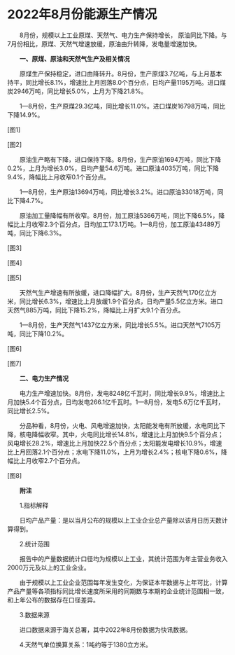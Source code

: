 # 2022年8月份能源生产情况

　　8月份，规模以上工业原煤、天然气、电力生产保持增长， 原油同比下降。与7月份相比，原煤、天然气增速放缓，原油由升转降，发电量增速加快。

　　**一、原煤、原油和天然气生产及相关情况**

　　原煤生产保持稳定，进口由降转升。8月份，生产原煤3.7亿吨，与上月基本持平，同比增长8.1%，增速比上月回落8.0个百分点，日均产量1195万吨。进口煤炭2946万吨，同比增长5.0%，上月为下降21.8%。

　　1—8月份，生产原煤29.3亿吨，同比增长11.0%。进口煤炭16798万吨，同比下降14.9%。

\[图1\]

\[图2\]

　　原油生产略有下降，进口保持下降。8月份，生产原油1694万吨，同比下降0.2%，上月为增长3.0%，日均产量54.6万吨。进口原油4035万吨，同比下降9.4%，降幅比上月收窄0.1个百分点。

　　1—8月份，生产原油13694万吨，同比增长3.2%。进口原油33018万吨，同比下降4.7%。

　　原油加工量降幅有所收窄。8月份，加工原油5366万吨，同比下降6.5%，降幅比上月收窄2.3个百分点，日均加工173.1万吨。1—8月份，加工原油43489万吨，同比下降6.3%。

\[图3\]

\[图4\]

\[图5\]

　　天然气生产增速有所放缓，进口降幅扩大。8月份，生产天然气170亿立方米，同比增长6.3%，增速比上月放缓1.9个百分点，日均产量5.5亿立方米。进口天然气885万吨，同比下降15.2%，降幅比上月扩大9.1个百分点。

　　1—8月份，生产天然气1437亿立方米，同比增长5.5%。进口天然气7105万吨，同比下降10.2%。

\[图6\]

\[图7\]

　　**二、电力生产情况**

　　电力生产增速加快。8月份，发电8248亿千瓦时，同比增长9.9%，增速比上月加快5.4个百分点，日均发电266.1亿千瓦时。1—8月份，发电5.6万亿千瓦时，同比增长2.5%。

　　分品种看，8月份，火电、风电增速加快，太阳能发电有所放缓，水电同比下降，核电降幅收窄。其中，火电同比增长14.8%，增速比上月加快9.5个百分点；风电增长28.2%，增速比上月加快22.5个百分点；太阳能发电增长10.9%，增速比上月回落2.1个百分点；水电下降11.0%，上月为增长2.4%；核电下降0.6%，降幅比上月收窄2.7个百分点。

\[图8\]

　　**附注**

　　1.指标解释

　　日均产品产量：是以当月公布的规模以上工业企业总产量除以该月日历天数计算得到。

　　2.统计范围

　　报告中的产量数据统计口径均为规模以上工业，其统计范围为年主营业务收入2000万元及以上的工业企业。

　　由于规模以上工业企业范围每年发生变化，为保证本年数据与上年可比，计算产品产量等各项指标同比增长速度所采用的同期数与本期的企业统计范围相一致，和上年公布的数据存在口径差异。

　　3.数据来源

　　进口数据来源于海关总署，其中2022年8月份数据为快讯数据。

　　4.天然气单位换算关系：1吨约等于1380立方米。